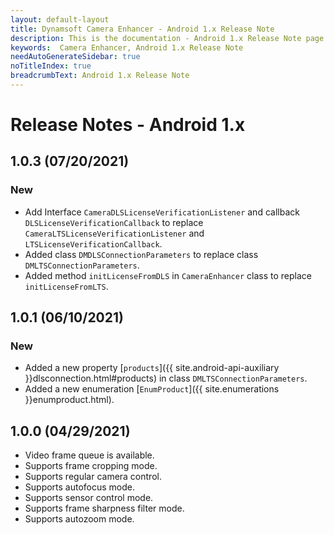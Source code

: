 ```yaml
---
layout: default-layout
title: Dynamsoft Camera Enhancer - Android 1.x Release Note
description: This is the documentation - Android 1.x Release Note page of Dynamsoft Camera Enhancer.
keywords:  Camera Enhancer, Android 1.x Release Note
needAutoGenerateSidebar: true
noTitleIndex: true
breadcrumbText: Android 1.x Release Note
---
```


# Release Notes - Android 1.x

## 1.0.3 (07/20/2021)

### New

- Add Interface `CameraDLSLicenseVerificationListener` and callback `DLSLicenseVerificationCallback` to replace `CameraLTSLicenseVerificationListener` and `LTSLicenseVerificationCallback`.
- Added class `DMDLSConnectionParameters` to replace class `DMLTSConnectionParameters`.
- Added method `initLicenseFromDLS` in `CameraEnhancer` class to replace `initLicenseFromLTS`.

## 1.0.1 (06/10/2021)

### New

- Added a new property [`products`]({{ site.android-api-auxiliary }}dlsconnection.html#products) in class `DMLTSConnectionParameters`.
- Added a new enumeration [`EnumProduct`]({{ site.enumerations }}enumproduct.html).

## 1.0.0 (04/29/2021)

- Video frame queue is available.
- Supports frame cropping mode.
- Supports regular camera control.
- Supports autofocus mode.
- Supports sensor control mode.
- Supports frame sharpness filter mode.
- Supports autozoom mode.
